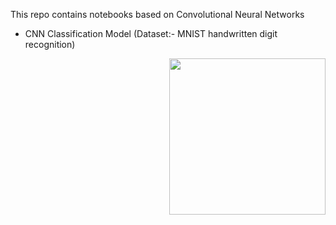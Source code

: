 This repo contains notebooks based on Convolutional Neural Networks

- CNN Classification Model (Dataset:- MNIST handwritten digit recognition)

<img align="right" height="250px" src="https://c.tenor.com/C0AZ4iV9seYAAAAM/convolution-math.gif">

